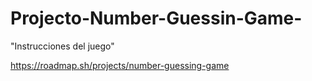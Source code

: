 # Projecto-Number-Guessin-Game-

"Instrucciones del juego"

https://roadmap.sh/projects/number-guessing-game
